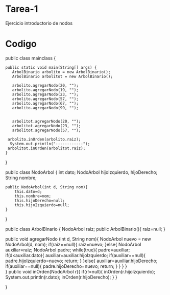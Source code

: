 # Tarea-1
Ejercicio introductorio de nodos
 
 # Codigo
 
 public class mainclass 
 {

    public static void main(String[] args) {
       ArbolBinario arbolito = new ArbolBinario();
       ArbolBinario arbolitot = new ArbolBinario();
       
       arbolito.agregarNodo(20, "");
       arbolito.agregarNodo(19, "");
       arbolito.agregarNodo(23, "");
       arbolito.agregarNodo(57, "");
       arbolito.agregarNodo(67, "");
       arbolito.agregarNodo(99, "");
       
       
       arbolitot.agregarNodo(20, "");
       arbolitot.agregarNodo(23, "");
       arbolitot.agregarNodo(57, "");
       
     arbolito.inOrden(arbolito.raiz);
      System.out.println("------------");
     arbolitot.inOrden(arbolitot.raiz);
    }
      
}

public class NodoArbol 
{
    int dato;
    NodoArbol hijoIzquierdo, hijoDerecho;
    String nombre;
    
    public NodoArbol(int d, String nom){
        this.dato=d;
        this.nombre=nom;
        this.hijoDerecho=null;
        this.hijoIzquierdo=null;
    }
   
}

public class ArbolBinario 
{
  NodoArbol raiz;
public ArbolBinario(){
      raiz=null;
}  

public void agregarNodo (int d, String nom){
NodoArbol nuevo = new NodoArbol(d, nom);
if(raiz==null){
raiz=nuevo;
}else{
NodoArbol auxiliar=raiz;
NodoArbol padre;
while(true){
padre=auxiliar;
if(d<auxiliar.dato){
auxiliar=auxiliar.hijoIzquierdo;
if(auxiliar==null){
    padre.hijoIzquierdo=nuevo;
    return;
}
}else{
   auxiliar=auxiliar.hijoDerecho;
   if(auxiliar==null){
       padre.hijoDerecho=nuevo;
       return;
       }
    }
}
}    
}
public void inOrden(NodoArbol r){
    if(r!=null){
    inOrden(r.hijoIzquierdo);
    System.out.println(r.dato);
    inOrden(r.hijoDerecho);
    }
}

}
